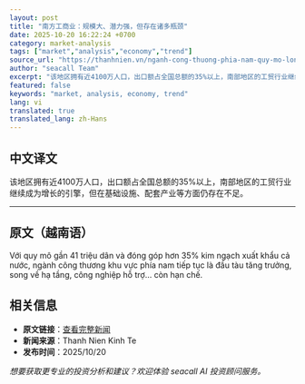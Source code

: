 ```yaml
---
layout: post
title: "南方工商业：规模大、潜力强，但存在诸多瓶颈"
date: 2025-10-20 16:22:24 +0700
category: market-analysis
tags: ["market","analysis","economy","trend"]
source_url: "https://thanhnien.vn/nganh-cong-thuong-phia-nam-quy-mo-lon-tiem-nang-manh-nhung-nhieu-diem-nghen-185251020151435508.htm"
author: "seacall Team"
excerpt: "该地区拥有近4100万人口，出口额占全国总额的35%以上，南部地区的工贸行业继续成为增长的引擎，但在基础设施、配套产业等方面仍存在不足。..."
featured: false
keywords: "market, analysis, economy, trend"
lang: vi
translated: true
translated_lang: zh-Hans
---
```


## 中文译文

该地区拥有近4100万人口，出口额占全国总额的35%以上，南部地区的工贸行业继续成为增长的引擎，但在基础设施、配套产业等方面仍存在不足。

---

## 原文（越南语）

Với quy m&ocirc; gần 41 triệu d&acirc;n v&agrave; đ&oacute;ng g&oacute;p hơn 35% kim ngạch xuất khẩu cả nước, ng&agrave;nh c&ocirc;ng thương khu vực ph&iacute;a nam tiếp tục l&agrave; đầu t&agrave;u tăng trưởng, song về hạ tầng, c&ocirc;ng nghiệp hỗ trợ&hellip; c&ograve;n hạn chế.

## 相关信息

- **原文链接**：[查看完整新闻](https://thanhnien.vn/nganh-cong-thuong-phia-nam-quy-mo-lon-tiem-nang-manh-nhung-nhieu-diem-nghen-185251020151435508.htm)
- **新闻来源**：Thanh Nien Kinh Te
- **发布时间**：2025/10/20

*想要获取更专业的投资分析和建议？欢迎体验 seacall AI 投资顾问服务。*